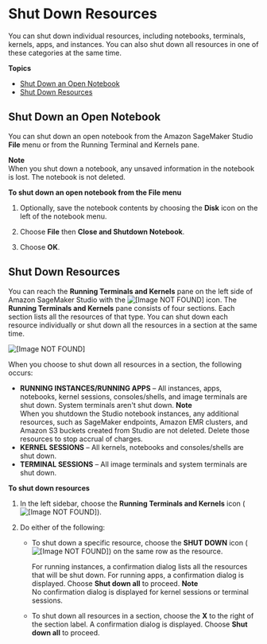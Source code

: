 # Shut Down Resources<a name="notebooks-run-and-manage-shut-down"></a>

You can shut down individual resources, including notebooks, terminals, kernels, apps, and instances\. You can also shut down all resources in one of these categories at the same time\.

**Topics**
+ [Shut Down an Open Notebook](#notebooks-run-and-manage-shut-down-notebook)
+ [Shut Down Resources](#notebooks-run-and-manage-shut-down-sessions)

## Shut Down an Open Notebook<a name="notebooks-run-and-manage-shut-down-notebook"></a>

You can shut down an open notebook from the Amazon SageMaker Studio **File** menu or from the Running Terminal and Kernels pane\.

**Note**  
When you shut down a notebook, any unsaved information in the notebook is lost\. The notebook is not deleted\.

**To shut down an open notebook from the File menu**

1. Optionally, save the notebook contents by choosing the **Disk** icon on the left of the notebook menu\.

1. Choose **File** then **Close and Shutdown Notebook**\.

1. Choose **OK**\.

## Shut Down Resources<a name="notebooks-run-and-manage-shut-down-sessions"></a>

You can reach the **Running Terminals and Kernels** pane on the left side of Amazon SageMaker Studio with the ![\[Image NOT FOUND\]](http://docs.aws.amazon.com/sagemaker/latest/dg/images/icons/Running_squid@2x.png) icon\. The **Running Terminals and Kernels** pane consists of four sections\. Each section lists all the resources of that type\. You can shut down each resource individually or shut down all the resources in a section at the same time\.

![\[Image NOT FOUND\]](http://docs.aws.amazon.com/sagemaker/latest/dg/images/studio/studio-notebook-shutdown-resource.png)

When you choose to shut down all resources in a section, the following occurs:
+ **RUNNING INSTANCES/RUNNING APPS** – All instances, apps, notebooks, kernel sessions, consoles/shells, and image terminals are shut down\. System terminals aren't shut down\.
**Note**  
When you shutdown the Studio notebook instances, any additional resources, such as SageMaker endpoints, Amazon EMR clusters, and Amazon S3 buckets created from Studio are not deleted\. Delete those resources to stop accrual of charges\.
+ **KERNEL SESSIONS** – All kernels, notebooks and consoles/shells are shut down\.
+ **TERMINAL SESSIONS** – All image terminals and system terminals are shut down\.

**To shut down resources**

1. In the left sidebar, choose the **Running Terminals and Kernels** icon \( ![\[Image NOT FOUND\]](http://docs.aws.amazon.com/sagemaker/latest/dg/images/icons/Shutdown_light.png)\)\.

1. Do either of the following:
   + To shut down a specific resource, choose the **SHUT DOWN** icon \( ![\[Image NOT FOUND\]](http://docs.aws.amazon.com/sagemaker/latest/dg/images/icons/File_upload_squid.png)\) on the same row as the resource\.

     For running instances, a confirmation dialog lists all the resources that will be shut down\. For running apps, a confirmation dialog is displayed\. Choose **Shut down all** to proceed\.
**Note**  
No confirmation dialog is displayed for kernel sessions or terminal sessions\.
   + To shut down all resources in a section, choose the **X** to the right of the section label\. A confirmation dialog is displayed\. Choose **Shut down all** to proceed\.